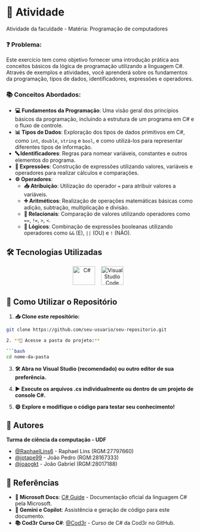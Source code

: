 # 📝 Atividade

Atividade da faculdade - Matéria: Programação de computadores

### ❓ Problema:
    
Este exercício tem como objetivo fornecer uma introdução prática aos conceitos básicos da lógica de programação utilizando a linguagem C#. 
Através de exemplos e atividades, você aprenderá sobre os fundamentos da programação, tipos de dados, identificadores, expressões e operadores.

### 📚 Conceitos Abordados:

* **💻 Fundamentos da Programação**: Uma visão geral dos princípios básicos da programação, incluindo a estrutura de um programa em C# e o fluxo de controle.
* **📊 Tipos de Dados**: Exploração dos tipos de dados primitivos em C#, como `int`, `double`, `string` e `bool`, e como utilizá-los para representar diferentes tipos de informação.
* **🔤 Identificadores**: Regras para nomear variáveis, constantes e outros elementos do programa.
* **🧮 Expressões**: Construção de expressões utilizando valores, variáveis e operadores para realizar cálculos e comparações.
* **⚙️ Operadores**:
    * **📥 Atribuição**: Utilização do operador `=` para atribuir valores a variáveis.
    * **➕ Aritméticos**: Realização de operações matemáticas básicas como adição, subtração, multiplicação e divisão.
    * **🔗 Relacionais**: Comparação de valores utilizando operadores como `==`, `!=`, `>`, `<`.
    * **🔌 Lógicos**: Combinação de expressões booleanas utilizando operadores como `&&` (E), `||` (OU) e `!` (NÃO).

## 🛠️ Tecnologias Utilizadas

<p align="center"> 
<img src="https://cdn.jsdelivr.net/gh/devicons/devicon/icons/csharp/csharp-original.svg" alt="C#" width="60" height="50"/> &nbsp;&nbsp; 
<img src="https://upload.wikimedia.org/wikipedia/commons/thumb/9/9a/Visual_Studio_Code_1.35_icon.svg/2048px-Visual_Studio_Code_1.35_icon.svg.png" alt="Visual Studio Code" width="60" height="50"/> &nbsp;&nbsp;

## 🚀 Como Utilizar o Repositório

1. **📥 Clone este repositório:**
```bash
git clone https://github.com/seu-usuario/seu-repositorio.git

2. **📂 Acesse a pasta do projeto:**

```bash
cd nome-da-pasta
```

3. **🛠️ Abra no Visual Studio (recomendado) ou outro editor de sua preferência.**

4. **▶️ Execute os arquivos .cs individualmente ou dentro de um projeto de console C#.**

5. **😄 Explore e modifique o código para testar seu conhecimento!**

## 👥 Autores

**Turma de ciência da computação - UDF**
- [@RaphaelLins6](https://www.github.com/RaphaelLins6) - Raphael Lins (RGM:27797660)
- [@jotape99](https://www.github.com/jotape99) - João Pedro (RGM:28167333)
- [@joaogkt](https://www.github.com/joaogkt) - João Gabriel (RGM:28017188)

## 📖 Referências

* **📘 Microsoft Docs**: [C# Guide](https://docs.microsoft.com/en-us/dotnet/csharp/language-reference/) - Documentação oficial da linguagem C# pela Microsoft.
* **🤖 Gemini e Copilot**: Assistência e geração de código para este documento.
* **📚 Cod3r Curso C#**: [@Cod3r](https://github.com/cod3rcursos/curso-c-sharp) - Curso de C# da Cod3r no GitHub.

